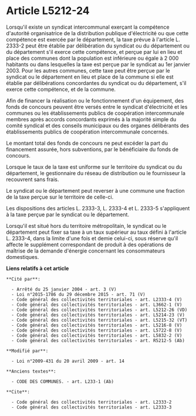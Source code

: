 # Article L5212-24

Lorsqu'il existe un syndicat intercommunal exerçant la compétence d'autorité organisatrice de la distribution publique
d'électricité ou que cette compétence est exercée par le département, la taxe prévue à l'article L. 2333-2 peut être établie
par délibération du syndicat ou du département ou du département s'il exerce cette compétence, et perçue par lui en lieu et
place des communes dont la population est inférieure ou égale à 2 000 habitants ou dans lesquelles la taxe est perçue par le
syndicat au 1er janvier 2003. Pour les autres communes, cette taxe peut être perçue par le syndicat ou le département en lieu
et place de la commune si elle est établie par délibérations concordantes du syndicat ou du département, s'il exerce cette
compétence, et de la commune. 

Afin de financer la réalisation ou le fonctionnement d'un équipement, des fonds de concours peuvent être versés entre le
syndicat d'électricité et les communes ou les établissements publics de coopération intercommunale membres après accords
concordants exprimés à la majorité simple du comité syndical et des conseils municipaux ou des organes délibérants des
établissements publics de coopération intercommunale concernés. 

Le montant total des fonds de concours ne peut excéder la part du financement assurée, hors subventions, par le bénéficiaire
du fonds de concours. 

Lorsque le taux de la taxe est uniforme sur le territoire du syndicat ou du département, le gestionnaire du réseau de
distribution ou le fournisseur la recouvrent sans frais. 

Le syndicat ou le département peut reverser à une commune une fraction de la taxe perçue sur le territoire de celle-ci. 

Les dispositions des articles L. 2333-3, L. 2333-4 et L. 2333-5 s'appliquent à la taxe perçue par le syndicat ou le
département. 

Lorsqu'il est situé hors du territoire métropolitain, le syndicat ou le département peut fixer sa taxe à un taux supérieur au
taux défini à l'article L. 2333-4, dans la limite d'une fois et demie celui-ci, sous réserve qu'il affecte le supplément
correspondant de produit à des opérations de maîtrise de la demande d'énergie concernant les consommateurs domestiques.

**Liens relatifs à cet article**

	**Cité par**:

	  - Arrêté du 25 janvier 2004 - art. 3 (V)
	  - Loi n°2015-1786 du 29 décembre 2015 - art. 71 (V)
	  - Code général des collectivités territoriales - art. L2333-4 (V)
	  - Code général des collectivités territoriales - art. L3662-1 (V)
	  - Code général des collectivités territoriales - art. L5212-26 (VD)
	  - Code général des collectivités territoriales - art. L5214-23 (V)
	  - Code général des collectivités territoriales - art. L5215-32 (VT)
	  - Code général des collectivités territoriales - art. L5216-8 (V)
	  - Code général des collectivités territoriales - art. L5722-8 (V)
	  - Code général des collectivités territoriales - art. L5832-2 (V)
	  - Code général des collectivités territoriales - art. R5212-5 (Ab)

	**Modifié par**:

	  - Loi n°2009-431 du 20 avril 2009 - art. 14

	**Anciens textes**:

	  - CODE DES COMMUNES. - art. L233-1 (Ab)

	**Cite**:

	  - Code général des collectivités territoriales - art. L2333-2
	  - Code général des collectivités territoriales - art. L2333-3
